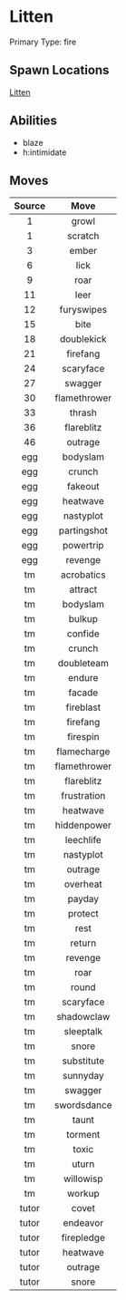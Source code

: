 # Litten  
Primary Type: fire  
  
## Spawn Locations  
[Litten](/data/spawn_presets/litten.md)  
  
## Abilities  
  * blaze
  * h:intimidate
  
  
## Moves  
  
| Source | Move |  
|:---:|:---:|  
| 1 | growl |  
| 1 | scratch |  
| 3 | ember |  
| 6 | lick |  
| 9 | roar |  
| 11 | leer |  
| 12 | furyswipes |  
| 15 | bite |  
| 18 | doublekick |  
| 21 | firefang |  
| 24 | scaryface |  
| 27 | swagger |  
| 30 | flamethrower |  
| 33 | thrash |  
| 36 | flareblitz |  
| 46 | outrage |  
| egg | bodyslam |  
| egg | crunch |  
| egg | fakeout |  
| egg | heatwave |  
| egg | nastyplot |  
| egg | partingshot |  
| egg | powertrip |  
| egg | revenge |  
| tm | acrobatics |  
| tm | attract |  
| tm | bodyslam |  
| tm | bulkup |  
| tm | confide |  
| tm | crunch |  
| tm | doubleteam |  
| tm | endure |  
| tm | facade |  
| tm | fireblast |  
| tm | firefang |  
| tm | firespin |  
| tm | flamecharge |  
| tm | flamethrower |  
| tm | flareblitz |  
| tm | frustration |  
| tm | heatwave |  
| tm | hiddenpower |  
| tm | leechlife |  
| tm | nastyplot |  
| tm | outrage |  
| tm | overheat |  
| tm | payday |  
| tm | protect |  
| tm | rest |  
| tm | return |  
| tm | revenge |  
| tm | roar |  
| tm | round |  
| tm | scaryface |  
| tm | shadowclaw |  
| tm | sleeptalk |  
| tm | snore |  
| tm | substitute |  
| tm | sunnyday |  
| tm | swagger |  
| tm | swordsdance |  
| tm | taunt |  
| tm | torment |  
| tm | toxic |  
| tm | uturn |  
| tm | willowisp |  
| tm | workup |  
| tutor | covet |  
| tutor | endeavor |  
| tutor | firepledge |  
| tutor | heatwave |  
| tutor | outrage |  
| tutor | snore |  
  
